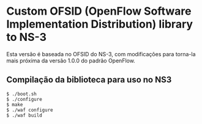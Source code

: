 # Custom OFSID (OpenFlow Software Implementation Distribution) library to NS-3

Esta versão é baseada no OFSID do NS-3, com modificações para torna-la
mais próxima da versão 1.0.0 do padrão OpenFlow.

## Compilação da biblioteca para uso no NS3

    $ ./boot.sh
    $ ./configure
    $ make
    $ ./waf configure
    $ ./waf build
